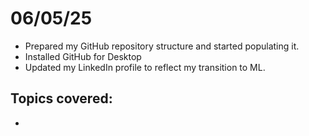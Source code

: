 # 06/05/25

- Prepared my GitHub repository structure and started populating it.
- Installed GitHub for Desktop
- Updated my LinkedIn profile to reflect my transition to ML.

## Topics covered:

-
